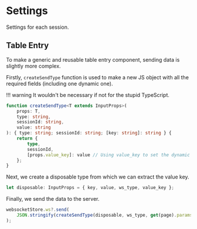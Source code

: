 # Settings

Settings for each session.

## Table Entry

To make a generic and reusable table entry component, sending data is slightly more complex.

Firstly, `createSendType` function is used to make a new JS object with all the required fields (including one dynamic one).

!!! warning
    It wouldn't be necessary if not for the stupid TypeScript.

```ts
function createSendType<T extends InputProps>(
    props: T,
    type: string,
    sessionId: string,
    value: string
): { type: string; sessionId: string; [key: string]: string } {
    return {
        type,
        sessionId,
        [props.value_key]: value // Using value_key to set the dynamic property
    };
}
```

Next, we create a disposable type from which we can extract the value key.

```ts
let disposable: InputProps = { key, value, ws_type, value_key };
```

Finally, we send the data to the server.

```ts
websocketStore.ws?.send(
    JSON.stringify(createSendType(disposable, ws_type, get(page).params.sessionid, editableValue))
);
```
